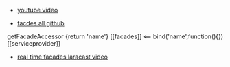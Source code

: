 


* [youtube video](https://www.youtube.com/watch?v=j5maL6yLy6c)

* [facdes all github](https://github.com/laravel/framework/tree/5.7/src/Illuminate/Support/Facades)


getFacadeAccessor {return 'name'} [[facades]] <== bind('name',function(){}) [[serviceprovider]]

  * [real time facades laracast video](https://laracasts.com/series/whats-new-in-laravel-5-4/episodes/8)
